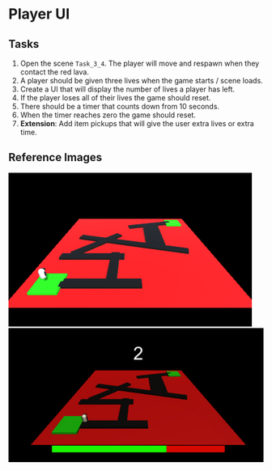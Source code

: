 # Player UI

## Tasks
1. Open the scene `Task_3_4`. The player will move and respawn when they contact the red lava.
2. A player should be given three lives when the game starts / scene loads.
3. Create a UI that will display the number of lives a player has left.
4. If the player loses all of their lives the game should reset.
5. There should be a timer that counts down from 10 seconds.
6. When the timer reaches zero the game should reset.
7. **Extension**: Add item pickups that will give the user extra lives or extra time.

## Reference Images
![No UI](images/noUI.png)
![Player UI](images/playeruilivesandtimer.png)